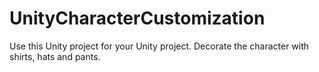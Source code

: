# UnityCharacterCustomization
Use this Unity project for your Unity project. Decorate the character with shirts, hats and pants.
